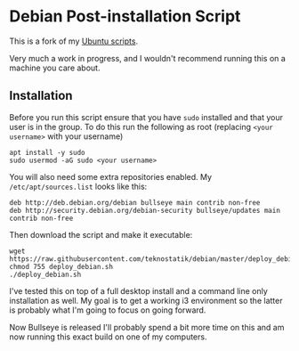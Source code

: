 # Debian Post-installation Script

This is a fork of my [Ubuntu scripts](https://github.com/teknostatik/deploy_ubuntu).

Very much a work in progress, and I wouldn't recommend running this on a machine you care about.

## Installation

Before you run this script ensure that you have `sudo` installed and that your user is in the group. To do this run the following as root (replacing `<your username>` with your username)

    apt install -y sudo
    sudo usermod -aG sudo <your username>

You will also need some extra repositories enabled. My `/etc/apt/sources.list` looks like this:

    deb http://deb.debian.org/debian bullseye main contrib non-free
    deb http://security.debian.org/debian-security bullseye/updates main contrib non-free


Then download the script and make it executable:

    wget https://raw.githubusercontent.com/teknostatik/debian/master/deploy_debian.sh
    chmod 755 deploy_debian.sh
    ./deploy_debian.sh

I've tested this on top of a full desktop install and a command line only installation as well. My goal is to get a working i3 environment so the latter is probably what I'm going to focus on going forward.

Now Bullseye is released I'll probably spend a bit more time on this and am now running this exact build on one of my computers. 
